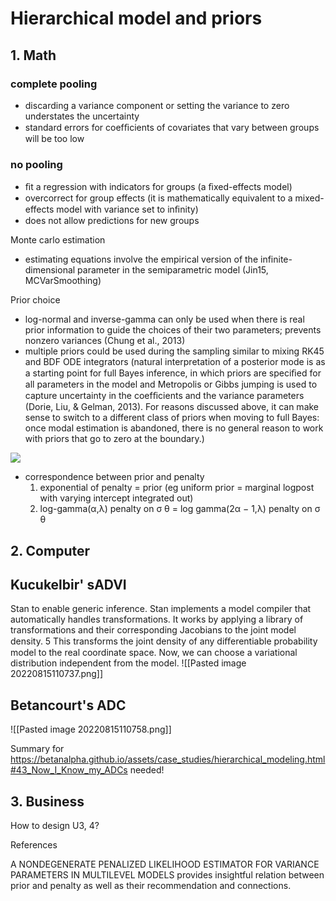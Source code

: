 # Hierarchical model and priors

## 1. Math
### complete pooling

-   discarding a variance component or setting the variance to zero understates the uncertainty
-   standard errors for coefﬁcients of covariates that vary between groups will be too low

### no pooling

-   ﬁt a regression with indicators for groups (a ﬁxed-effects model)
-   overcorrect for group effects (it is mathematically equivalent to a mixed-effects model with variance set to inﬁnity)
-   does not allow predictions for new groups

Monte carlo estimation

-   estimating equations involve the empirical version of the infinite-dimensional parameter in the semiparametric model (Jin15, MCVarSmoothing)

Prior choice

-   log-normal and inverse-gamma can only be used when there is real prior information to guide the choices of their two parameters; prevents nonzero variances (Chung et al., 2013)
-   multiple priors could be used during the sampling similar to mixing RK45 and BDF ODE integrators (natural interpretation of a posterior mode is as a starting point for full Bayes inference, in which priors are speciﬁed for all parameters in the model and Metropolis or Gibbs jumping is used to capture uncertainty in the coefﬁcients and the variance parameters (Dorie, Liu, & Gelman, 2013). For reasons discussed above, it can make sense to switch to a different class of priors when moving to full Bayes: once modal estimation is abandoned, there is no general reason to work with priors that go to zero at the boundary.)

![](https://i0.wp.com/www.hyunjimoon.com/wp-content/uploads/2021/02/image.png?resize=620%2C501&ssl=1)

-   correspondence between prior and penalty  
    1. exponential of penalty = prior (eg uniform prior = marginal logpost with varying intercept integrated out)  
    2. log-gamma(α,λ) penalty on σ θ = log gamma(2α − 1,λ) penalty on σ θ


## 2. Computer

## Kucukelbir' sADVI
Stan to enable generic inference. Stan implements a model compiler that automatically handles transformations. It works by applying a library of transformations and their corresponding Jacobians to the joint model density. 5 This transforms the joint density of any diﬀerentiable probability model to the real coordinate space. Now, we can choose a variational distribution independent from the model.
![[Pasted image 20220815110737.png]]

## Betancourt's ADC
![[Pasted image 20220815110758.png]]

Summary for https://betanalpha.github.io/assets/case_studies/hierarchical_modeling.html#43_Now_I_Know_my_ADCs needed!

## 3.  Business
How to design U3, 4?


References

A NONDEGENERATE PENALIZED LIKELIHOOD ESTIMATOR FOR VARIANCE PARAMETERS IN MULTILEVEL MODELS provides insightful relation between prior and penalty as well as their recommendation and connections.